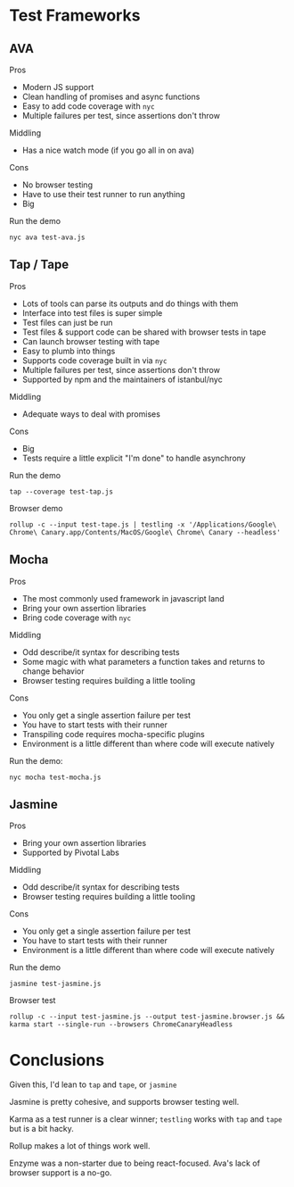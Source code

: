 # Test Frameworks

## AVA

Pros

- Modern JS support
- Clean handling of promises and async functions
- Easy to add code coverage with `nyc`
- Multiple failures per test, since assertions don't throw

Middling

- Has a nice watch mode (if you go all in on ava)

Cons

- No browser testing
- Have to use their test runner to run anything
- Big

Run the demo

```
nyc ava test-ava.js
```

## Tap / Tape

Pros

- Lots of tools can parse its outputs and do things with them
- Interface into test files is super simple
- Test files can just be run
- Test files & support code can be shared with browser tests in tape
- Can launch browser testing with tape
- Easy to plumb into things
- Supports code coverage built in via `nyc`
- Multiple failures per test, since assertions don't throw
- Supported by npm and the maintainers of istanbul/nyc

Middling

- Adequate ways to deal with promises

Cons

- Big
- Tests require a little explicit "I'm done" to handle asynchrony

Run the demo

```
tap --coverage test-tap.js
```

Browser demo

```
rollup -c --input test-tape.js | testling -x '/Applications/Google\ Chrome\ Canary.app/Contents/MacOS/Google\ Chrome\ Canary --headless'
```

## Mocha

Pros

- The most commonly used framework in javascript land
- Bring your own assertion libraries
- Bring code coverage with `nyc`

Middling

- Odd describe/it syntax for describing tests
- Some magic with what parameters a function takes and returns to change behavior
- Browser testing requires building a little tooling

Cons

- You only get a single assertion failure per test
- You have to start tests with their runner
- Transpiling code requires mocha-specific plugins
- Environment is a little different than where code will execute natively

Run the demo:

```
nyc mocha test-mocha.js
```

## Jasmine

Pros

- Bring your own assertion libraries
- Supported by Pivotal Labs

Middling

- Odd describe/it syntax for describing tests
- Browser testing requires building a little tooling

Cons

- You only get a single assertion failure per test
- You have to start tests with their runner
- Environment is a little different than where code will execute natively

Run the demo

```
jasmine test-jasmine.js
```

Browser test

```
rollup -c --input test-jasmine.js --output test-jasmine.browser.js && karma start --single-run --browsers ChromeCanaryHeadless
```

# Conclusions

Given this, I'd lean to `tap` and `tape`, or `jasmine`

Jasmine is pretty cohesive, and supports browser testing well.

Karma as a test runner is a clear winner; `testling` works with `tap` and `tape` but is a bit hacky.

Rollup makes a lot of things work well.

Enzyme was a non-starter due to being react-focused. Ava's lack of browser support is a no-go.
